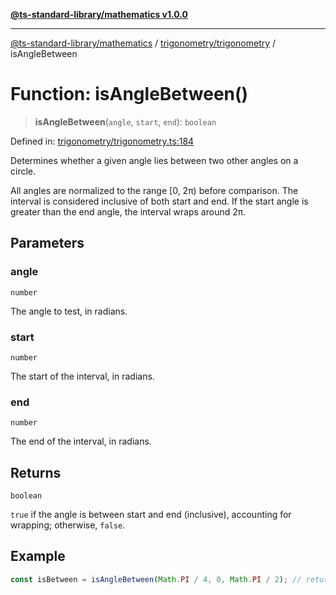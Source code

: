 [**@ts-standard-library/mathematics v1.0.0**](../../../README.md)

***

[@ts-standard-library/mathematics](../../../README.md) / [trigonometry/trigonometry](../README.md) / isAngleBetween

# Function: isAngleBetween()

> **isAngleBetween**(`angle`, `start`, `end`): `boolean`

Defined in: [trigonometry/trigonometry.ts:184](https://github.com/gabaudette/ts-stdlib/blob/ea80ba1db09c741e99f8cb19e94e5a29b81b623b/packages/mathematics/src/trigonometry/trigonometry.ts#L184)

Determines whether a given angle lies between two other angles on a circle.

All angles are normalized to the range [0, 2π) before comparison.
The interval is considered inclusive of both start and end.
If the start angle is greater than the end angle, the interval wraps around 2π.

## Parameters

### angle

`number`

The angle to test, in radians.

### start

`number`

The start of the interval, in radians.

### end

`number`

The end of the interval, in radians.

## Returns

`boolean`

`true` if the angle is between start and end (inclusive), accounting for wrapping; otherwise, `false`.

## Example

```typescript
const isBetween = isAngleBetween(Math.PI / 4, 0, Math.PI / 2); // returns true
```
